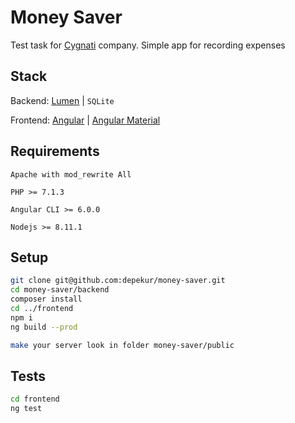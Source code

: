 # Money Saver

Test task for [Cygnati](https://cygnati.com/) company. Simple app for recording expenses

## Stack

Backend: 
[Lumen](https://lumen.laravel.com/) | 
`SQLite`

Frontend: 
[Angular](https://angular.io/) | 
[Angular Material](https://material.angular.io/)  


## Requirements
`Apache with mod_rewrite All`

`PHP >= 7.1.3`

`Angular CLI >= 6.0.0`

`Nodejs >= 8.11.1`

## Setup

```bash
git clone git@github.com:depekur/money-saver.git
cd money-saver/backend
composer install
cd ../frontend
npm i
ng build --prod

make your server look in folder money-saver/public
```

## Tests

```bash
cd frontend
ng test
```